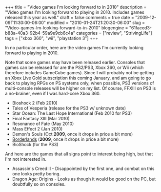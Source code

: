 +++
title = "Video games I'm looking forward to in 2010"
description = "Video games I'm looking forward to playing in 2010. Includes games released this year as well."
draft = false
comments = true
date = "2009-12-09T11:30:00-06:00"
modified = "2010-01-24T21:20:30-06:00"
slug = "Video-games-Im-looking-forward-to-in-2010"
blogengine = "61faced3-b88a-40a3-92b4-59a9e9cb6c4a"
categories = ["review", "StrivingLife"]
tags = ["xbox 360", "wii", "playstation 3"]
+++

<p>In no particular order, here are the video games I'm currently looking forward to playing in 2010.</p>
<p>Note that some games may have been released earlier. Consoles that games can be released for are the PS2/PS3, Xbox 360, or Wii (which therefore includes GameCube games). Since I will probably not be getting an Xbox Live Gold subscription this coming January, and am going to go back to playing RPGs on PS systems only, when possible, PS3&nbsp;versions of multi-console releases&nbsp;will be higher on my list. Of course, FFXIII on PS3 is a no-brainer, even if I was hard-core Xbox 360.</p>
<ul>
<li>Bioshock 2 (Feb 2010)</li>
<li>Tales of Vesperia (release for the PS3 w/ unknown date)</li>
<li>Star Ocean: The Last Hope International (Feb 2010 for PS3)</li>
<li>Final Fantasy XIII (Mar 2010)</li>
<li>Resonance of Fate (May 2010)</li>
<li>Mass Effect 2 (Jan 2010)</li>
<li>Demon's Souls (Oct <strong>2009</strong>, once it drops in price a bit more)</li>
<li><a href="http://strivinglife.com/words/post/Review-Borderlands.aspx">Borderlands</a> (<strong>2009</strong>, once it drops in price a bit more)</li>
<li>BioShock (for the PS3)</li>
</ul>
<p>And here are the games that all signs point to interest being high, but that I'm not interested in.</p>
<ul>
<li>Assassin's Creed&nbsp;II - Disappointed by the first one, and combat on this one looks pretty boring.</li>
<li>Dragon Age: Origins - Looks as though it would be good on the PC, but doubtfully so on consoles.</li>
</ul>
<p>&nbsp;</p>

